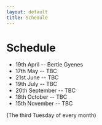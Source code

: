 ```yaml
---
layout: default
title: Schedule
---
```


# Schedule

* 19th April -- Bertie Gyenes
* 17th May -- TBC
* 21st June -- TBC
* 19th July -- TBC
* 20th September -- TBC
* 18th October -- TBC
* 15th November -- TBC

(The third Tuesday of every month)
